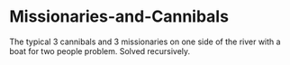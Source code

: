 # Missionaries-and-Cannibals
The typical 3 cannibals and 3 missionaries on one side of the river with a boat for two people problem. Solved recursively. 
